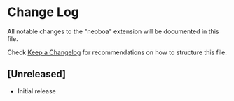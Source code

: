 # Change Log

All notable changes to the "neoboa" extension will be documented in this file.

Check [Keep a Changelog](http://keepachangelog.com/) for recommendations on how to structure this file.

## [Unreleased]

- Initial release